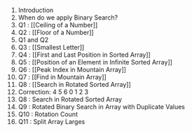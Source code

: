 1. Introduction‌‌‍‍‍‌‌‌
2. When do we apply Binary Search?
3. Q1 : [[Ceiling of a Number]]
4. Q2 : [[Floor of a Number]]
5. Q1 and Q2
6. Q3 : [[Smallest Letter]]
7. Q4 : [[First and Last Position in Sorted Array]]
8. Q5 : [[Position of an Element in Infinite Sorted Array]]
9. Q6 : [[Peak Index in Mountain Array]]
10. Q7 : [[Find in Mountain Array]]
11. Q8 : [[Search in Rotated Sorted Array]]
12. Correction: 4 5 6 0 1 2 3
13. Q8 : Search in Rotated Sorted Array
14. Q9 : Rotated Binary Search in Array with Duplicate Values
15. Q10 : Rotation Count
16. Q11 : Split Array Larges